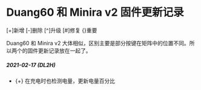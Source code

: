 # Duang60 和 Minira v2 固件更新记录
[+]新增 [-]删除 [^]升级 [#]修复 {}重要

Duang60 和 Minira v2 大体相似，区别主要是部分按键在矩阵中的位置不同。所以两个的固件更新记录放在一起了。

##### 2021-02-17 (DL2H)
  - {+} 在充电时也检测电量，更新电量百分比
